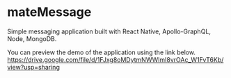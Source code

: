 # mateMessage
Simple messaging application built with React Native, Apollo-GraphQL, Node, MongoDB.

You can preview the demo of the application using the link below.
https://drive.google.com/file/d/1FJxg8oMDytmNWWlmI8vrOAc_W1FvT6Kb/view?usp=sharing
